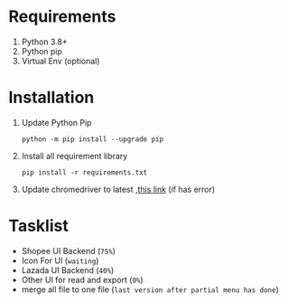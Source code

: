 # Requirements
1. Python 3.8+
2. Python pip
3. Virtual Env (optional)

# Installation
1. Update Python Pip
    ```
    python -m pip install --upgrade pip
    ```
2. Install all requirement library
    ```
    pip install -r requirements.txt
    ```
3. Update chromedriver to latest ,[this link](https://chromedriver.chromium.org/) (if has error)

# Tasklist

- Shopee UI Backend (`75%`)
- Icon For UI (`waiting`)
- Lazada UI Backend (`40%`)
- Other UI for read and export (`0%`)
- merge all file to one file (`last version after partial menu has done`)
